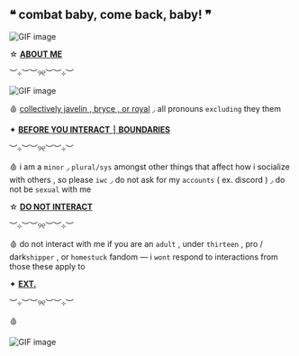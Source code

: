   ## ❝ combat baby, come back, baby! ❞
![GIF image](https://github.com/user-attachments/assets/ee95fd5d-baa8-45dc-bc56-1c6ab4849cad)


☆  <ins>**ABOUT ME**<ins>

︶⊹︶︶୨୧︶︶⊹︶

![GIF image](https://github.com/user-attachments/assets/d4b4b3a5-fda8-42f5-9e57-82f2608790db)

🩸  [collectively  javelin  ,  bryce  ,  or  royal](https://rentry.co/infinitegarden)  ◞  all  pronouns  `excluding`  they  them 

✦  <ins>**BEFORE  YOU  INTERACT  ┆  BOUNDARIES**<ins>

︶⊹︶︶୨୧︶︶⊹︶

🩸  i  am  a  `minor`  ◞  `plural/sys`  amongst  other  things  that  affect  how  i  socialize  with  others  ,  so  please  `iwc`  ◞  do  not  ask  for  my  `accounts`  (  ex.  discord  )  ◞  do  not  be  `sexual`  with  me

☆  <ins>**DO  NOT  INTERACT**<ins>

︶⊹︶︶୨୧︶︶⊹︶

🩸  do  not  interact  with  me  if you  are  an  `adult`  ,  under  `thirteen`  ,  pro  /  dark`shipper`  ,  or  `homestuck`  fandom  —  i  `wont`  respond  to  interactions from those these apply to

✦ <ins>**EXT.**<ins>

︶⊹︶︶୨୧︶︶⊹︶

🩸  

![GIF image](https://github.com/user-attachments/assets/00c32370-d1f9-4171-9285-90066093df3b)
<!--
**LPS3155/LPS3155** is a ✨ _special_ ✨ repository because its `README.md` (this file) appears on your GitHub profile.

Here are some ideas to get you started:

- 🔭 I’m currently working on ...
- 🌱 I’m currently learning ...
- 👯 I’m looking to collaborate on ...
- 🤔 I’m looking for help with ...
- 💬 Ask me about ...
- 📫 How to reach me: ...
- 😄 Pronouns: ...
- ⚡ Fun fact: ...
-->
